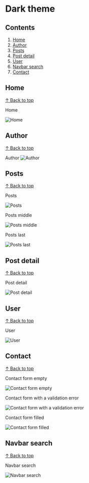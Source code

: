 # Dark theme #

## Contents

1. [Home](#home)
1. [Author](#author)
1. [Posts](#posts)
1. [Post detail](#post-detail)
1. [User](#user)
1. [Navbar search](#navbar-search)
1. [Contact](#contact)

## Home
[↑ Back to top](#contents)

Home

![Home](./assets/screenshots/desktop/home.dark.png)

## Author
[↑ Back to top](#contents)

Author
![Author](./assets/screenshots/desktop/auhor.dark.png)

## Posts
[↑ Back to top](#contents)

Posts

![Posts](./assets/screenshots/desktop/posts.dark.png)

Posts middle

![Posts middle](./assets/screenshots/desktop/posts-middle.dark.png)

Posts last

![Posts last](./assets/screenshots/desktop/posts-last.dark.png)

## Post detail
[↑ Back to top](#contents)

Post detail

![Post detail](./assets/screenshots/desktop/post-detail.dark.png)

## User
[↑ Back to top](#contents)

User

![User](./assets/screenshots/desktop/user.dark.png)

## Contact
[↑ Back to top](#contents)

Contact form empty

![Contact form empty](./assets/screenshots/desktop/contact-empty.dark.png)

Contact form with a validation error

![Contact form with a validation error](./assets/screenshots/desktop/contact-error.dark.png)

Contact form filled

![Contact form filled](./assets/screenshots/desktop/contact-filled.dark.png)

## Navbar search
[↑ Back to top](#contents)

Navbar search

![Navbar search](./assets/screenshots/desktop/navbar-search.dark.png)